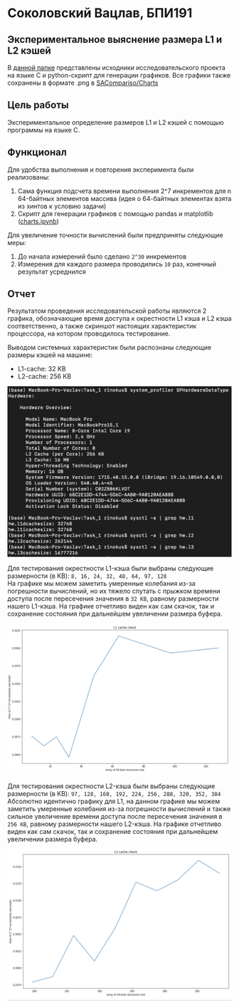 # Соколовский Вацлав, БПИ191
## Экспериментальное выяснение размера L1 и L2 кэшей

В [данной папке](https://github.com/RinokuS/IISE-Homework/tree/main/HW2/Task_2) представлены исходники исследовательского проекта на языке C и python-скрипт для генерации графиков. Все графики также сохранены в формате .png в [SACompariso/Charts](https://github.com/RinokuS/IISE-Homework/tree/main/HW2/Task_2/Charts)

## Цель работы
Экспериментальное определение размеров L1 и L2 кэшей с помощью программы на языке С.

## Функционал
Для удобства выполнения и повторения эксперимента были реализованы:
1. Сама функция подсчета времени выполнения 2^7 инкрементов для n 64-байтных элементов массива (идея о 64-байтных элементах взята из хинтов к условию задачи)
2. Скрипт для генерации графиков с помощью pandas и matplotlib ([charts.ipynb](https://github.com/RinokuS/IISE-Homework/tree/main/HW2/Task_2/charts.ipynb))

Для увеличение точности вычислений были предприняты следующие меры:
1. До начала измерений было сделано ```2^30``` инкрементов
2. Измерения для каждого размера проводились ```10``` раз, конечный результат усреднился

## Отчет
Результатом проведения исследовательской работы являются 2 графика, обозначающие время доступа к окрестности L1 кэша и L2 кэша соответственно, а также скриншот настоящих характеристик процессора, на котором проводилось тестирование.

Выводом системных характеристик были распознаны следующие размеры кэшей на машине:
* L1-cache: 32 KB
* L2-cache: 256 KB

![cpu](Charts/cpu.png)


Для тестирования окрестности L1-кэша были выбраны следующие размерности (в KB): ```8, 16, 24, 32, 48, 64, 97, 128```
<br>
На графике мы можем заметить умеренные колебания из-за погрешности вычислений, но их тяжело спутать с прыжком времени доступа после пересечения значения в ```32 KB```, равному размерности нашего L1-кэша. На графике отчетливо виден как сам скачок, так и сохранение состояния при дальнейшем увеличении размера буфера.

![chart](Charts/L1.png)

Для тестирования окрестности L2-кэша были выбраны следующие размерности (в KB): ```97, 128, 160, 192, 224, 256, 288, 320, 352, 384```
<br>
Абсолютно идентично графику для L1, на данном графике мы можем заметить умеренные колебания из-за погрешности вычислений и также сильное увеличение времени доступа после пересечения значения в ```256 KB```, равному размерности нашего L2-кэша. На графике отчетливо виден как сам скачок, так и сохранение состояния при дальнейшем увеличении размера буфера.

![chart](Charts/L2.png)
